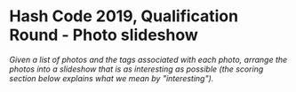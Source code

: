 Hash Code 2019, Qualification Round - Photo slideshow
===========

*Given a list of photos and the tags associated with each photo, arrange the photos into a slideshow that is as interesting as possible (the scoring section below explains what we mean by "interesting").*
